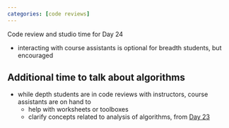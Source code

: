 ```yaml
---
categories: [code reviews]
---
```


Code review and studio time for Day 24
 - interacting with course assistants is optional for breadth students, but encouraged

## Additional time to talk about algorithms
  * while depth students are in code reviews with instructors, course assistants are on hand to
    * help with worksheets or toolboxes
    * clarify concepts related to analysis of algorithms, from [Day 23](https://sd2020spring.github.io/notes/day-23)
